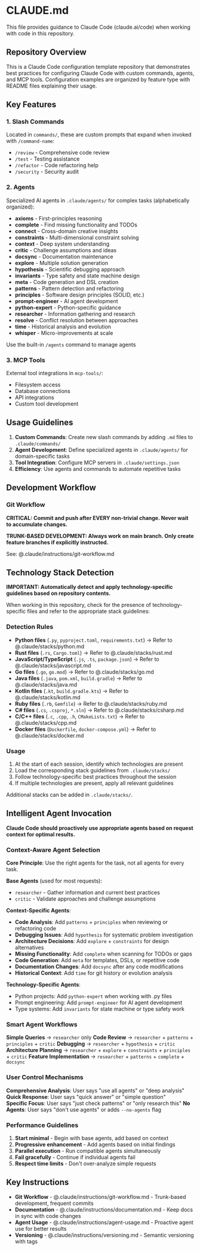 # CLAUDE.md

This file provides guidance to Claude Code (claude.ai/code) when working with code in this repository.

## Repository Overview

This is a Claude Code configuration template repository that demonstrates best practices for configuring Claude Code with custom commands, agents, and MCP tools. Configuration examples are organized by feature type with README files explaining their usage.

## Key Features

### 1. Slash Commands
Located in `commands/`, these are custom prompts that expand when invoked with `/command-name`:
- `/review` - Comprehensive code review
- `/test` - Testing assistance
- `/refactor` - Code refactoring help
- `/security` - Security audit

### 2. Agents
Specialized AI agents in `.claude/agents/` for complex tasks (alphabetically organized):
- **axioms** - First-principles reasoning
- **complete** - Find missing functionality and TODOs
- **connect** - Cross-domain creative insights
- **constraints** - Multi-dimensional constraint solving
- **context** - Deep system understanding
- **critic** - Challenge assumptions and ideas
- **docsync** - Documentation maintenance
- **explore** - Multiple solution generation
- **hypothesis** - Scientific debugging approach
- **invariants** - Type safety and state machine design
- **meta** - Code generation and DSL creation
- **patterns** - Pattern detection and refactoring
- **principles** - Software design principles (SOLID, etc.)
- **prompt-engineer** - AI agent development
- **python-expert** - Python-specific guidance
- **researcher** - Information gathering and research
- **resolve** - Conflict resolution between approaches
- **time** - Historical analysis and evolution
- **whisper** - Micro-improvements at scale

Use the built-in `/agents` command to manage agents

### 3. MCP Tools
External tool integrations in `mcp-tools/`:
- Filesystem access
- Database connections
- API integrations
- Custom tool development

## Usage Guidelines

1. **Custom Commands**: Create new slash commands by adding `.md` files to `.claude/commands/`
2. **Agent Development**: Define specialized agents in `.claude/agents/` for domain-specific tasks
3. **Tool Integration**: Configure MCP servers in `.claude/settings.json`
4. **Efficiency**: Use agents and commands to automate repetitive tasks

## Development Workflow

### Git Workflow

**CRITICAL: Commit and push after EVERY non-trivial change. Never wait to accumulate changes.**

**TRUNK-BASED DEVELOPMENT: Always work on main branch. Only create feature branches if explicitly instructed.**

See: @.claude/instructions/git-workflow.md

## Technology Stack Detection

**IMPORTANT: Automatically detect and apply technology-specific guidelines based on repository contents.**

When working in this repository, check for the presence of technology-specific files and refer to the appropriate stack guidelines:

### Detection Rules
- **Python files** (`.py`, `pyproject.toml`, `requirements.txt`) → Refer to @.claude/stacks/python.md
- **Rust files** (`.rs`, `Cargo.toml`) → Refer to @.claude/stacks/rust.md
- **JavaScript/TypeScript** (`.js`, `.ts`, `package.json`) → Refer to @.claude/stacks/javascript.md
- **Go files** (`.go`, `go.mod`) → Refer to @.claude/stacks/go.md
- **Java files** (`.java`, `pom.xml`, `build.gradle`) → Refer to @.claude/stacks/java.md
- **Kotlin files** (`.kt`, `build.gradle.kts`) → Refer to @.claude/stacks/kotlin.md
- **Ruby files** (`.rb`, `Gemfile`) → Refer to @.claude/stacks/ruby.md
- **C# files** (`.cs`, `.csproj`, `*.sln`) → Refer to @.claude/stacks/csharp.md
- **C/C++ files** (`.c`, `.cpp`, `.h`, `CMakeLists.txt`) → Refer to @.claude/stacks/cpp.md
- **Docker files** (`Dockerfile`, `docker-compose.yml`) → Refer to @.claude/stacks/docker.md

### Usage
1. At the start of each session, identify which technologies are present
2. Load the corresponding stack guidelines from `.claude/stacks/`
3. Follow technology-specific best practices throughout the session
4. If multiple technologies are present, apply all relevant guidelines

Additional stacks can be added in `.claude/stacks/`.

## Intelligent Agent Invocation

**Claude Code should proactively use appropriate agents based on request context for optimal results.**

### Context-Aware Agent Selection

**Core Principle**: Use the right agents for the task, not all agents for every task.

**Base Agents** (used for most requests):
- `researcher` - Gather information and current best practices
- `critic` - Validate approaches and challenge assumptions

**Context-Specific Agents**:
- **Code Analysis**: Add `patterns` + `principles` when reviewing or refactoring code
- **Debugging Issues**: Add `hypothesis` for systematic problem investigation  
- **Architecture Decisions**: Add `explore` + `constraints` for design alternatives
- **Missing Functionality**: Add `complete` when scanning for TODOs or gaps
- **Code Generation**: Add `meta` for templates, DSLs, or repetitive code
- **Documentation Changes**: Add `docsync` after any code modifications
- **Historical Context**: Add `time` for git history or evolution analysis

**Technology-Specific Agents**:
- Python projects: Add `python-expert` when working with .py files
- Prompt engineering: Add `prompt-engineer` for AI agent development
- Type systems: Add `invariants` for state machine or type safety work

### Smart Agent Workflows

**Simple Queries** → `researcher` only
**Code Review** → `researcher` + `patterns` + `principles` + `critic`
**Debugging** → `researcher` + `hypothesis` + `critic`  
**Architecture Planning** → `researcher` + `explore` + `constraints` + `principles` + `critic`
**Feature Implementation** → `researcher` + `patterns` + `complete` + `docsync`

### User Control Mechanisms

**Comprehensive Analysis**: User says "use all agents" or "deep analysis"
**Quick Response**: User says "quick answer" or "simple question"  
**Specific Focus**: User says "just check patterns" or "only research this"
**No Agents**: User says "don't use agents" or adds `--no-agents` flag

### Performance Guidelines

1. **Start minimal** - Begin with base agents, add based on context
2. **Progressive enhancement** - Add agents based on initial findings
3. **Parallel execution** - Run compatible agents simultaneously
4. **Fail gracefully** - Continue if individual agents fail
5. **Respect time limits** - Don't over-analyze simple requests

## Key Instructions

- **Git Workflow** - @.claude/instructions/git-workflow.md - Trunk-based development, frequent commits
- **Documentation** - @.claude/instructions/documentation.md - Keep docs in sync with code changes
- **Agent Usage** - @.claude/instructions/agent-usage.md - Proactive agent use for better results
- **Versioning** - @.claude/instructions/versioning.md - Semantic versioning with tags